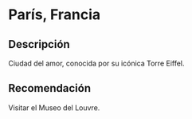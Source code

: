 # París, Francia

## Descripción
Ciudad del amor, conocida por su icónica Torre Eiffel.

## Recomendación
Visitar el Museo del Louvre.
​
